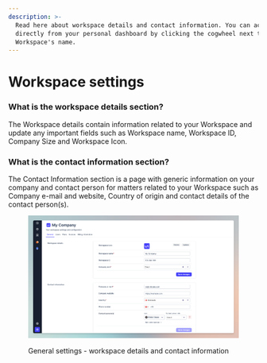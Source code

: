 ```yaml
---
description: >-
  Read here about workspace details and contact information. You can access it
  directly from your personal dashboard by clicking the cogwheel next to the
  Workspace's name.
---
```


# Workspace settings

### What is the workspace details section?

The Workspace details contain information related to your Workspace and update any important fields such as Workspace name, Workspace ID, Company Size and Workspace Icon.



### What is the contact information section?

The Contact Information section is a page with generic information on your company and contact person for matters related to your Workspace such as Company e-mail and website, Country of origin and contact details of the contact person(s).

<figure><img src="../../.gitbook/assets/CleanShot 2024-03-18 at 15.58.26.png" alt=""><figcaption><p>General settings - workspace details and contact information</p></figcaption></figure>

